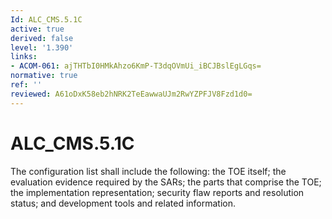 ```yaml
---
Id: ALC_CMS.5.1C
active: true
derived: false
level: '1.390'
links:
- ACOM-061: ajTHTbI0HMkAhzo6KmP-T3dqOVmUi_iBCJBslEgLGqs=
normative: true
ref: ''
reviewed: A61oDxK58eb2hNRK2TeEawwaUJm2RwYZPFJV8Fzd1d0=
---
```


# ALC_CMS.5.1C

The configuration list shall include the following: the TOE itself; the evaluation evidence required by the SARs; the parts that comprise the TOE; the implementation representation; security flaw reports and resolution status; and development tools and related information.